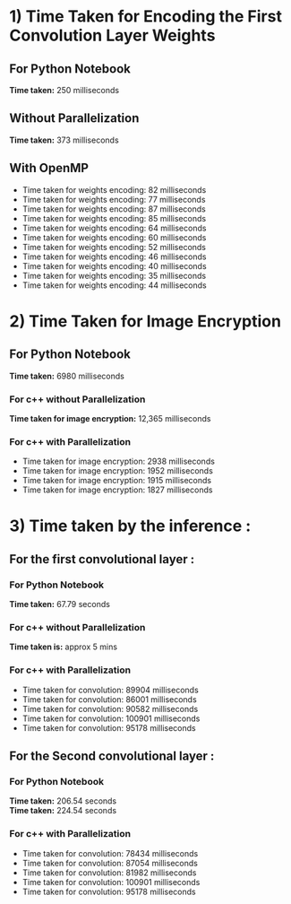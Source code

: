 # 1) Time Taken for Encoding the First Convolution Layer Weights

## For Python Notebook  
**Time taken:** 250 milliseconds  

## Without Parallelization  
**Time taken:** 373 milliseconds  

## With OpenMP  
- Time taken for weights encoding: 82 milliseconds  
- Time taken for weights encoding: 77 milliseconds  
- Time taken for weights encoding: 87 milliseconds  
- Time taken for weights encoding: 85 milliseconds  
- Time taken for weights encoding: 64 milliseconds  
- Time taken for weights encoding: 60 milliseconds  
- Time taken for weights encoding: 52 milliseconds  
- Time taken for weights encoding: 46 milliseconds  
- Time taken for weights encoding: 40 milliseconds  
- Time taken for weights encoding: 35 milliseconds
- Time taken for weights encoding: 44 milliseconds

# 2) Time Taken for Image Encryption

## For Python Notebook  
**Time taken:** 6980 milliseconds  

### For c++ without Parallelization 
**Time taken for image encryption:** 12,365 milliseconds  

### For c++ with Parallelization 
- Time taken for image encryption: 2938 milliseconds  
- Time taken for image encryption: 1952 milliseconds  
- Time taken for image encryption: 1915 milliseconds  
- Time taken for image encryption: 1827 milliseconds  

# 3) Time taken by the inference  :

## For the first convolutional layer :

### For Python Notebook  
**Time taken:** 67.79 seconds  

### For c++ without Parallelization 
**Time taken is:** approx 5 mins

### For c++ with Parallelization 
- Time taken for convolution: 89904 milliseconds  
- Time taken for convolution: 86001 milliseconds   
- Time taken for convolution: 90582 milliseconds  
- Time taken for convolution: 100901 milliseconds 
- Time taken for convolution: 95178 milliseconds

## For the Second convolutional layer :

### For Python Notebook  
**Time taken:** 206.54 seconds  
**Time taken:** 224.54 seconds 

### For c++ with Parallelization 
- Time taken for convolution: 78434 milliseconds   
- Time taken for convolution: 87054 milliseconds    
- Time taken for convolution: 81982 milliseconds  
- Time taken for convolution: 100901 milliseconds 
- Time taken for convolution: 95178 milliseconds
  
